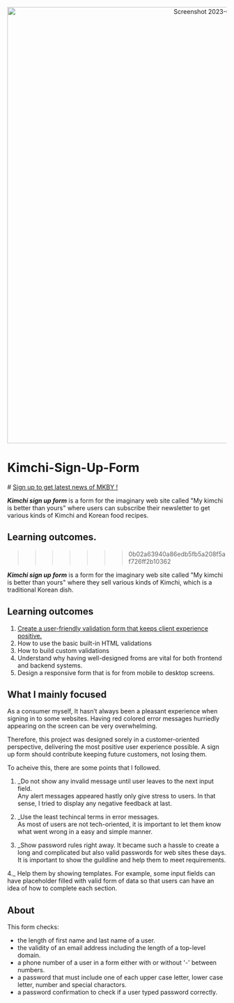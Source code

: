 <p align="center">
<img width="1003" alt="Screenshot 2023-01-20 at 8 37 33 PM" src="https://user-images.githubusercontent.com/70323981/213753614-50f311c3-b3fe-4122-9179-7828471f1bf4.png">
</p> 
 


# Kimchi-Sign-Up-Form

\# [Sign up to get latest news of MKBY !](https://eyeri91.github.io/Kimchi-Sign-Up-Form/)

**_Kimchi sign up form_** is a form for the imaginary web site called "My kimchi is better than yours" where users can subscribe their newsletter to get various kinds of Kimchi and Korean food recipes.

## Learning outcomes.

> > > > > > > 0b02a63940a86edb5fb5a208f5af726ff2b10362

**_Kimchi sign up form_** is a form for the imaginary web site called "My kimchi is better than yours" where they sell various kinds of Kimchi, which is a traditional Korean dish.

## Learning outcomes

1. [Create a user-friendly validation form that keeps client experience positive.](#what-i-mainly-focused)
2. How to use the basic built-in HTML validations
3. How to build custom validations
4. Understand why having well-designed froms are vital for both frontend and backend systems.
5. Design a responsive form that is for from mobile to desktop screens.

## What I mainly focused

As a consumer myself, It hasn’t always been a pleasant experience when signing in to some websites. Having red colored error messages hurriedly appearing on the screen can be very overwhelming.

Therefore, this project was designed sorely in a customer-oriented perspective, delivering the most positive user experience possible. A sign up form should contribute keeping future customers, not losing them.

To acheive this, there are some points that I followed.

1. \_Do not show any invalid message until user leaves to the next input field.  
   Any alert messages appeared hastly only give stress to users. In that sense, I tried to display any negative feedback at last.

2. \_Use the least techincal terms in error messages.  
   As most of users are not tech-oriented, it is important to let them know what went wrong in a easy and simple manner.

3. \_Show password rules right away.
   It became such a hassle to create a long and complicated but also valid passwords for web sites these days. It is important to show the guildline and help them to meet requirements.

4.\_ Help them by showing templates.
For example, some input fields can have placeholder filled with valid form of data so that users can have an idea of how to complete each section.

## About

This form checks:

- the length of first name and last name of a user.
- the validity of an email address including the length of a top-level domain.
- a phone number of a user in a form either with or without '-' between numbers.
- a password that must include one of each upper case letter, lower case letter, number and special charactors.
- a password confirmation to check if a user typed password correctly.
